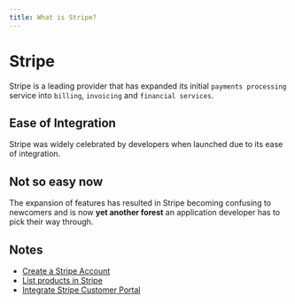 ```yaml
---
title: What is Stripe?
---
```


# Stripe

Stripe is a leading provider that has expanded its initial `payments processing` 
service into `billing`, `invoicing` and `financial services`.

## Ease of Integration

Stripe was widely celebrated by developers when launched due to its ease 
of integration.

## Not so easy now

The expansion of features has resulted in Stripe becoming confusing to
newcomers and is now **yet another forest** an application developer has to pick 
their way through.
    
## Notes

* [Create a Stripe Account](./create-stripe-account.md)
* [List products in Stripe](./list-products-in-stripe.md)
* [Integrate Stripe Customer Portal](./integrate-stripe-customer-portal)



